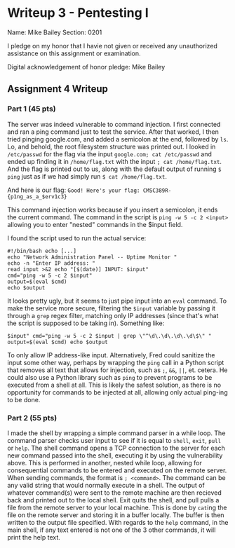 Writeup 3 - Pentesting I
======

Name: Mike Bailey
Section: 0201

I pledge on my honor that I havie not given or received any unauthorized assistance on this assignment or examination.

Digital acknowledgement of honor pledge: Mike Bailey

## Assignment 4 Writeup

### Part 1 (45 pts)
The server was indeed vulnerable to command injection. I first connected and ran a ping command just to test the service. After that worked, I then tried pinging google.com, and added a semicolon at the end, followed by `ls`. Lo, and behold, the root filesystem structure was printed out. I looked in `/etc/passwd` for the flag via the input `google.com; cat /etc/passwd` and ended up finding it in `/home/flag.txt` with the input `; cat /home/flag.txt`. 
And the flag is printed out to us, along with the default output of running `$ ping` just as if we had simply run `$ cat /home/flag.txt`. 

And here is our flag: `Good! Here's your flag: CMSC389R-{p1ng_as_a_$erv1c3}`

This command injection works because if you insert a semicolon, it ends the current command. The command in the script is `ping -w 5 -c 2 <input>` allowing you to enter "nested" commands in the $input field. 

I found the script used to run the actual service:

```
#!/bin/bash echo [...] 
echo "Network Administration Panel -- Uptime Monitor "
echo -n "Enter IP address: "
read input >&2 echo "[$(date)] INPUT: $input" 
cmd="ping -w 5 -c 2 $input" 
output=$(eval $cmd) 
echo $output
```

It looks pretty ugly, but it seems to just pipe input into an `eval` command. To make the service more secure, filtering the `$input` variable by passing it through a `grep` regex filter, matching only IP addresses (since that's what the script is supposed to be taking in). Something like:

`$input" cmd="ping -w 5 -c 2 $input | grep \"^\d\.\d\.\d\.\d\$\" " output=$(eval $cmd) echo $output`

To only allow IP address-like input. Alternatively, Fred could sanitize the input some other way, perhaps by wrapping the `ping` call in a Python script that removes all text that allows for injection, such as `;`, `&&`, `||`, et. cetera. He could also use a Python library such as `ping` to prevent programs to be executed from a shell at all. This is likely the safest solution, as there is no opportunity for commands to be injected at all, allowing only actual ping-ing to be done.

### Part 2 (55 pts)

I made the shell by wrapping a simple command parser in a while loop. The command parser checks user input to see if it is equal to `shell`, `exit`, `pull` or `help`. The shell command opens a TCP connection to the server for each new command passed into the shell, executing it by using the vulnerability above. This is performed in another, nested while loop, allowing for consequential commands to be entered and executed on the remote server. 
When sending commands, the format is `; <command>`. The command can be any valid string that would normally execute in a shell. The output of whatever command(s) were sent to the remote machine are then recieved back and printed out to the local shell. Exit quits the shell, and pull pulls a file from the remote server to your local machine. This is done by `cat`ing the file on the remote server and storing it in a buffer locally. The buffer is then written to the output file specified. With regards to the `help` command, in the main shell, if any text entered is not one of the 3 other commands, it will print the help text.
